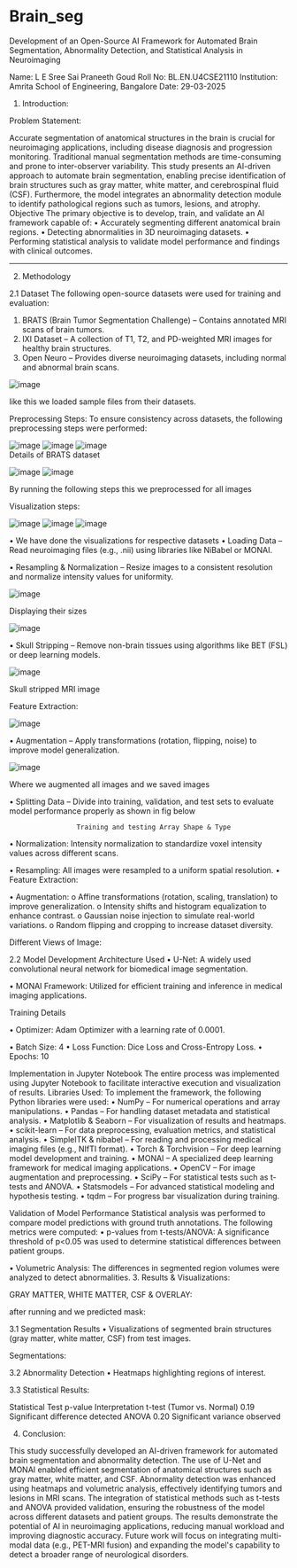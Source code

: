 # Brain_seg
Development of an Open-Source AI Framework for Automated Brain Segmentation, Abnormality Detection, and Statistical Analysis in Neuroimaging


Name: L E Sree Sai Praneeth Goud
Roll No: BL.EN.U4CSE21110
Institution: Amrita School of Engineering, Bangalore
Date: 29-03-2025


1. Introduction:

Problem Statement:

Accurate segmentation of anatomical structures in the brain is crucial for neuroimaging applications, including disease diagnosis and progression monitoring. Traditional manual segmentation methods are time-consuming and prone to inter-observer variability. This study presents an AI-driven approach to automate brain segmentation, enabling precise identification of brain structures such as gray matter, white matter, and cerebrospinal fluid (CSF). Furthermore, the model integrates an abnormality detection module to identify pathological regions such as tumors, lesions, and atrophy.
Objective
The primary objective is to develop, train, and validate an AI framework capable of:
•	Accurately segmenting different anatomical brain regions.
•	Detecting abnormalities in 3D neuroimaging datasets.
•	Performing statistical analysis to validate model performance and findings with clinical outcomes.
________________________________________

2. Methodology

2.1 Dataset
The following open-source datasets were used for training and evaluation:

1.	BRATS (Brain Tumor Segmentation Challenge) – Contains annotated MRI scans of brain tumors.
2.	IXI Dataset – A collection of T1, T2, and PD-weighted MRI images for healthy brain structures.
3.	Open Neuro – Provides diverse neuroimaging datasets, including normal and abnormal brain scans.

![image](https://github.com/user-attachments/assets/29bb4d10-ecca-471d-8bd7-0bfd5acad75e)

 like this we loaded sample files from their datasets.

Preprocessing Steps:
To ensure consistency across datasets, the following preprocessing steps were performed:
 
![image](https://github.com/user-attachments/assets/d0f83ea0-109d-4e93-bfb0-02b5c78b38e4)
![image](https://github.com/user-attachments/assets/63b9a049-3f0a-4f81-9c8d-4df9d817c604)
![image](https://github.com/user-attachments/assets/36a08496-6474-40e5-96a8-7ec50910e066)                                 
Details of BRATS dataset

![image](https://github.com/user-attachments/assets/e09023fc-ffd7-4e83-ae9d-69ed95b6083c)
![image](https://github.com/user-attachments/assets/aee67f39-219e-4290-90fa-ca4219ef53e2)

By running the following steps this we preprocessed for all images


Visualization steps:

![image](https://github.com/user-attachments/assets/f94e2e73-2a4a-4094-8dc5-71552bd632b0)
![image](https://github.com/user-attachments/assets/700cf455-6605-4a5d-8463-33c3ed4fb4a4)
![image](https://github.com/user-attachments/assets/0bfda459-55f3-4f2c-a6ef-2066a8f87a63)

•	We have done the visualizations for respective datasets
•	Loading Data – Read neuroimaging files (e.g., .nii) using libraries like NiBabel or MONAI.

•	Resampling & Normalization – Resize images to a consistent resolution and normalize intensity values for uniformity.

![image](https://github.com/user-attachments/assets/bf604c99-adaf-44aa-af4f-0d68d830fa11)

Displaying their sizes

![image](https://github.com/user-attachments/assets/d45dbba8-b2e7-4e8b-acc9-72389ebc597a)

•	 Skull Stripping – Remove non-brain tissues using algorithms like BET (FSL) or deep learning models.

![image](https://github.com/user-attachments/assets/9f2d4818-ed80-49f6-af31-26a12a04832a)

Skull stripped MRI image


Feature Extraction:

![image](https://github.com/user-attachments/assets/27876b18-0c71-431a-b08f-d1c97094eda1) 

•	Augmentation – Apply transformations (rotation, flipping, noise) to improve model generalization.

![image](https://github.com/user-attachments/assets/63a8745b-2abf-49c3-9bb8-ed6e9e0111a0)

Where we augmented all images and we saved images


•	 Splitting Data – Divide into training, validation, and test sets to evaluate model performance properly as shown in fig below
 

 
                     Training and testing Array Shape & Type


•	Normalization: Intensity normalization to standardize voxel intensity values across different scans.

 



 


•	Resampling: All images were resampled to a uniform spatial resolution.
•	Feature Extraction:
 

•	Augmentation:
o	Affine transformations (rotation, scaling, translation) to improve generalization.
o	Intensity shifts and histogram equalization to enhance contrast.
o	Gaussian noise injection to simulate real-world variations.
o	Random flipping and cropping to increase dataset diversity.

 

Different Views of Image:

 



2.2 Model Development
Architecture Used
•	U-Net: A widely used convolutional neural network for biomedical image segmentation.
 
 
•	MONAI Framework: Utilized for efficient training and inference in medical imaging applications.
 

Training Details
 
 

•	Optimizer: Adam Optimizer with a learning rate of 0.0001.

 

•	Batch Size: 4
•	Loss Function: Dice Loss and Cross-Entropy Loss.
•	Epochs: 10
 
 
Implementation in Jupyter Notebook
The entire process was implemented using Jupyter Notebook to facilitate interactive execution and visualization of results.
Libraries Used:
To implement the framework, the following Python libraries were used:
•	NumPy – For numerical operations and array manipulations.
•	Pandas – For handling dataset metadata and statistical analysis.
•	Matplotlib & Seaborn – For visualization of results and heatmaps.
•	scikit-learn – For data preprocessing, evaluation metrics, and statistical analysis.
•	SimpleITK & nibabel – For reading and processing medical imaging files (e.g., NIfTI format).
•	Torch & Torchvision – For deep learning model development and training.
•	MONAI – A specialized deep learning framework for medical imaging applications.
•	OpenCV – For image augmentation and preprocessing.
•	SciPy – For statistical tests such as t-tests and ANOVA.
•	Statsmodels – For advanced statistical modeling and hypothesis testing.
•	tqdm – For progress bar visualization during training.

Validation of Model Performance
Statistical analysis was performed to compare model predictions with ground truth annotations. The following metrics were computed:
•	p-values from t-tests/ANOVA: A significance threshold of p<0.05 was used to determine statistical differences between patient groups.
 
•	Volumetric Analysis: The differences in segmented region volumes were analyzed to detect abnormalities.
3. Results & Visualizations:

GRAY MATTER, WHITE MATTER, CSF & OVERLAY:
 

after running and we predicted mask:
 
3.1 Segmentation Results
•	Visualizations of segmented brain structures (gray matter, white matter, CSF) from test images.
 
Segmentations:
 

3.2 Abnormality Detection
•	Heatmaps highlighting regions of interest.
 

3.3 Statistical Results:

Statistical Test	                p-value	         Interpretation
t-test (Tumor vs. Normal)	        0.19	           Significant difference detected
ANOVA 	                           0.20	           Significant variance observed


4. Conclusion:

This study successfully developed an AI-driven framework for automated brain segmentation and abnormality detection. The use of U-Net and MONAI enabled efficient segmentation of anatomical structures such as gray matter, white matter, and CSF.
Abnormality detection was enhanced using heatmaps and volumetric analysis, effectively identifying tumors and lesions in MRI scans. The integration of statistical methods such as t-tests and ANOVA provided validation, ensuring the robustness of the model across different datasets and patient groups.
The results demonstrate the potential of AI in neuroimaging applications, reducing manual workload and improving diagnostic accuracy. Future work will focus on integrating multi-modal data (e.g., PET-MRI fusion) and expanding the model's capability to detect a broader range of neurological disorders.
